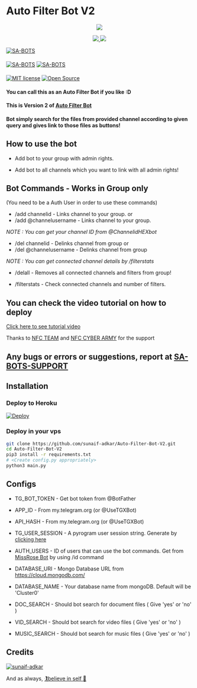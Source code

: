 # Auto Filter Bot V2

<p align="center">
  <a href="https://www.python.org">
    <img src="http://ForTheBadge.com/images/badges/made-with-python.svg">

  </a>
</p>
<p align="center">
  <a href="https://github.com/sunaif-adkar/Auto-Filter-Bot-V2.git">
    <img src="https://github.com/sunaif-adkar/Auto-Filter-Bot-V2.git">

  </a>
  
  <a href="https://github.com/sunaif-adkar/Auto-Filter-Bot-V2.git">
    <img src="https://img.shields.io/github/forks/TroJanzHEX/Auto-Filter-Bot-V2?label=Fork&style=social">

  </a>  
</p>

[![SA-BOTS](https://img.shields.io/badge/SA-Channel-orange?style=for-the-badge&logo=telegram)](https://t.me/sabotschannel)  
ㅤㅤㅤㅤㅤㅤㅤ  
[![SA-BOTS](https://img.shields.io/badge/SA-Support-red?style=flat&logo=telegram)](https://t.me/sabotssupport)  [![SA-BOTS](https://img.shields.io/badge/sa-bot-website-red?style=flat&logo=CodersRank)](https://nicetry😳🙂.me)  
ㅤㅤㅤㅤㅤㅤㅤ  
[![MIT license](https://img.shields.io/badge/License-MIT-blue?style=flat)](https://github.com/sunaif-adkar/Auto-Filter-Bot-V2.git)  [![Open Source](https://badges.frapsoft.com/os/v2/open-source.svg?v=103)](https://github.com/sunaif-adkar/Auto-Filter-Bot-V2.git)





#### You can call this as an Auto Filter Bot if you like :D
#### This is Version 2 of [Auto Filter Bot](https://github.com/sunaif-adkar/Auto-Filter-Bot-V2.git)
#### Bot simply search for the files from provided channel according to given query and gives link to those files as buttons!

## How to use the bot
* Add bot to your group with admin rights.

* Add bot to all channels which you want to link with all admin rights!

## Bot Commands - Works in Group only

(You need to be a Auth User in order to use these commands)

* /add channelid  -  Links channel to your group.
or
* /add @channelusername - Links channel to your group.

<i>NOTE : You can get your channel ID from @ChannelidHEXbot </i>


* /del channelid  -  Delinks channel from group
or
* /del @channelusername  -  Delinks channel from group

<i>NOTE : You can get connected channel details by /filterstats </i>


* /delall  -  Removes all connected channels and filters from group!

* /filterstats  -  Check connected channels and number of filters.

## You can check the video tutorial on how to deploy

[Click here to see tutorial video](https://youtu.be/zum9AUlOgtQ)

Thanks to [NFC TEAM](https://telegram.dog/SUNAIF_ADKAR) and [NFC CYBER ARMY](https://telegram.dog/sunaif_adkar) for the support

## Any bugs or errors or suggestions, report at [SA-BOTS-SUPPORT](https://telegram.dog/TroJanzSupport)


## Installation

### Deploy to Heroku
[![Deploy](https://www.herokucdn.com/deploy/button.svg)](https://heroku.com/deploy?template=https://github.com/sunaif-adkar/Auto-Filter-Bot-V2.git)

### Deploy in your vps
```sh
git clone https://github.com/sunaif-adkar/Auto-Filter-Bot-V2.git
cd Auto-Filter-Bot-V2
pip3 install -r requirements.txt
# <Create config.py appropriately>
python3 main.py
```

## Configs

* TG_BOT_TOKEN  - Get bot token from @BotFather

* APP_ID        - From my.telegram.org (or @UseTGXBot)

* API_HASH      - From my.telegram.org (or @UseTGXBot)

* TG_USER_SESSION  - A pyrogram user session string. Generate by [clicking here](https://repl.it/@prgofficial/String-Gen)

* AUTH_USERS  - ID of users that can use the bot commands. Get from [MissRose Bot](https://telegram.dog/MissRose_bot) by using /id command

* DATABASE_URI  - Mongo Database URL from https://cloud.mongodb.com/

* DATABASE_NAME  - Your database name from mongoDB. Default will be 'Cluster0'

* DOC_SEARCH  - Should bot search for document files ( Give 'yes' or 'no' )

* VID_SEARCH  - Should bot search for video files ( Give 'yes' or 'no' )

* MUSIC_SEARCH  - Should bot search for music files ( Give 'yes' or 'no' )

## Credits

[![sunaif-adkar](https://img.shields.io/badge/Pyrogram%20-%23F37626.svg?&style=for-the-badge&logo=telegram&logoColor=white)](https://github.com/pyrogram/pyrogram)

And as always, [🏌️believe in self 🤹](https://telegram.dog/sabotssupport)
